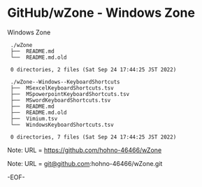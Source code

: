 # GitHub/wZone - Windows Zone

Windows Zone

     ./wZone
     ├──  README.md
     └──  README.md.old
     
     0 directories, 2 files (Sat Sep 24 17:44:25 JST 2022)

     ./wZone--Windows--KeyboardShortcuts
     ├──  MSexcelKeyboardShortcuts.tsv
     ├──  MSpowerpointKeyboardShortcuts.tsv
     ├──  MSwordKeyboardShortcuts.tsv
     ├──  README.md
     ├──  README.md.old
     ├──  Vimium.tsv
     └──  WindowsKeyboardShortcuts.tsv
     
     0 directories, 7 files (Sat Sep 24 17:44:25 JST 2022)


Note: URL = https://github.com/hohno-46466/wZone

Note: URL = git@github.com:hohno-46466/wZone.git

-EOF-
